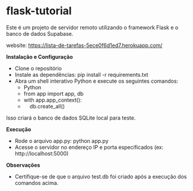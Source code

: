 # flask-tutorial

Este é um projeto de servidor remoto utilizando o framework Flask e o banco de dados Supabase.

website: https://lista-de-tarefas-5ece0f6d1ed7.herokuapp.com/

**Instalação e Configuração**
- Clone o repositório
- Instale as dependências: pip install -r requirements.txt
- Abra um shell interativo Python e execute os seguintes comandos: 
  * Python
  * from app import app, db
  * with app.app_context():
  * &nbsp;&nbsp;&nbsp;&nbsp;db.create_all()

Isso criará o banco de dados SQLite local para teste.

**Execução**
- Rode o arquivo app.py: python app.py
- Acesse o servidor no endereço IP e porta especificados (ex: http://localhost:5000)

**Observações**
- Certifique-se de que o arquivo test.db foi criado após a execução dos comandos acima.
